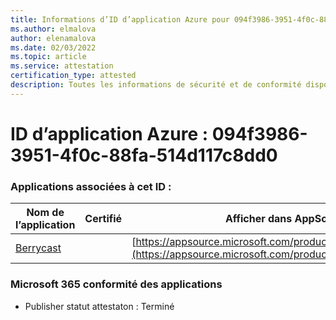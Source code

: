 ```yaml
---
title: Informations d’ID d’application Azure pour 094f3986-3951-4f0c-88fa-514d117c8dd0
ms.author: elmalova
author: elenamalova
ms.date: 02/03/2022
ms.topic: article
ms.service: attestation
certification_type: attested
description: Toutes les informations de sécurité et de conformité disponibles pour 094f3986-3951-4f0c-88fa-514d117c8dd0.
---
```

# <a name="azure-app-id-094f3986-3951-4f0c-88fa-514d117c8dd0"></a>ID d’application Azure : 094f3986-3951-4f0c-88fa-514d117c8dd0


### <a name="apps-associated-with-this-id"></a>Applications associées à cet ID :
| **Nom de l’application** | **Certifié** | **Afficher dans AppSource** |
|--------------|---------------|-----------------------|
| [Berrycast](https://docs.microsoft.com/microsoft-365-app-certification/forward/WA200002798) |  | [https://appsource.microsoft.com/product/office/WA200002798](https://appsource.microsoft.com/product/office/WA200002798) |

### <a name="microsoft-365-app-compliance-status"></a>Microsoft 365 conformité des applications
- Publisher statut attestaton : Terminé
